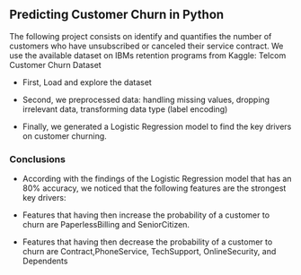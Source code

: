 ## Predicting Customer Churn in Python

The following project consists on identify and quantifies the number of customers who have unsubscribed or canceled their service contract.
We use the available dataset on IBMs retention programs from Kaggle: Telcom Customer Churn Dataset

* First, Load and explore the dataset

* Second, we preprocessed data: handling missing values, dropping irrelevant data, transforming data type (label encoding)

* Finally, we generated a Logistic Regression model to find the key drivers on customer churning.


### Conclusions
* According with the findings of the Logistic Regression model that has an 80% accuracy, we noticed that the following features are the strongest key drivers:

- Features that having then increase the probability of a customer to churn are PaperlessBilling and SeniorCitizen.

- Features that having then decrease the probability of a customer to churn are Contract,PhoneService, TechSupport, OnlineSecurity, and Dependents 
